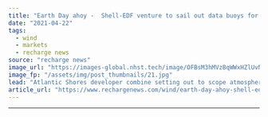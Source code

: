 ```yaml
---
title: "Earth Day ahoy -  Shell-EDF venture to sail out data buoys for US Atlantic wind play"
date: "2021-04-22"
tags: 
  - wind
  - markets
  - recharge news
source: "recharge news"
image_url: "https://images-global.nhst.tech/image/OFBsM3hMVzBqWWxHZlUvNE1SOGp5UGRoNmRiZi8zOGtlTUIyRllFVXZJZz0=/nhst/binary/f1e86398ef196c22d7b55f42152ba0a8"
image_fp: "/assets/img/post_thumbnails/21.jpg"
lead: "Atlantic Shores developer combine setting out to scope atmospheric and weather data and track migration of maritime fauna at site of 3GW lease area off New Jersey"
article_url: "https://www.rechargenews.com/wind/earth-day-ahoy-shell-edf-venture-to-sail-out-data-buoys-for-us-atlantic-wind-play/2-1-999948"
---
```


---
